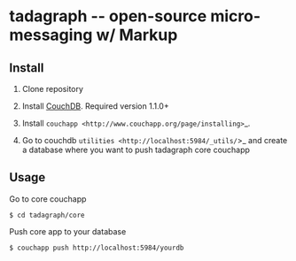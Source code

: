 tadagraph --  open-source micro-messaging w/ Markup
=============================================

Install
-------

1. Clone repository

2. Install [CouchDB](http://couchdb.apache.org/). Required version 1.1.0+

3. Install `couchapp <http://www.couchapp.org/page/installing>`_.

4. Go to couchdb `utilities <http://localhost:5984/_utils/`>_ and create a database where you want to push tadagraph core couchapp

Usage
-----

Go to core couchapp 

    $ cd tadagraph/core

Push core app to your database

    $ couchapp push http://localhost:5984/yourdb 


